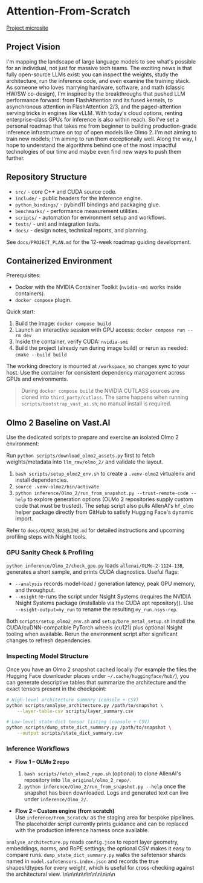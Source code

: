 # Attention-From-Scratch

[Project microsite](https://mauer4.github.io/attention-from-scratch/)

## Project Vision

I'm mapping the landscape of large language models to see what's possible for an individual, not just for massive tech teams. The exciting news is that fully open-source LLMs exist: you can inspect the weights, study the architecture, run the inference code, and even examine the training stack. As someone who loves marrying hardware, software, and math (classic HW/SW co-design), I'm inspired by the breakthroughs that pushed LLM performance forward: from FlashAttention and its fused kernels, to asynchronous attention in FlashAttention 2/3, and the paged-attention serving tricks in engines like vLLM. With today's cloud options, renting enterprise-class GPUs for inference is also within reach. So I've set a personal roadmap that takes me from beginner to building production-grade inference infrastructure on top of open models like Olmo 2. I'm not aiming to train new models; I'm aiming to run them exceptionally well. Along the way, I hope to understand the algorithms behind one of the most impactful technologies of our time and maybe even find new ways to push them further.

## Repository Structure

- `src/` - core C++ and CUDA source code.
- `include/` - public headers for the inference engine.
- `python_bindings/` - pybind11 bindings and packaging glue.
- `benchmarks/` - performance measurement utilities.
- `scripts/` - automation for environment setup and workflows.
- `tests/` - unit and integration tests.
- `docs/` - design notes, technical reports, and planning.

See `docs/PROJECT_PLAN.md` for the 12-week roadmap guiding development.

## Containerized Environment

Prerequisites:

- Docker with the NVIDIA Container Toolkit (`nvidia-smi` works inside containers).
- `docker compose` plugin.

Quick start:

1. Build the image: `docker compose build`
2. Launch an interactive session with GPU access: `docker compose run --rm dev`
3. Inside the container, verify CUDA: `nvidia-smi`
4. Build the project (already run during image build) or rerun as needed: `cmake --build build`

The working directory is mounted at `/workspace`, so changes sync to your host. Use the container for consistent dependency management across GPUs and environments.

> During `docker compose build` the NVIDIA CUTLASS sources are cloned into `third_party/cutlass`. The same happens when running `scripts/bootstrap_vast_ai.sh`; no manual install is required.

## Olmo 2 Baseline on Vast.AI

Use the dedicated scripts to prepare and exercise an isolated Olmo 2 environment:

Run `python scripts/download_olmo2_assets.py` first to fetch weights/metadata into `llm_raw/olmo_2/` and validate the layout.

1. `bash scripts/setup_olmo2_env.sh` to create a `.venv-olmo2` virtualenv and install dependencies.
2. `source .venv-olmo2/bin/activate`
3. `python inference/Olmo_2/run_from_snapshot.py --trust-remote-code --help` to explore generation options (OLMo 2 repositories supply custom code that must be trusted). The setup script also pulls AllenAI's `hf_olmo` helper package directly from GitHub to satisfy Hugging Face's dynamic import.

Refer to `docs/OLMO2_BASELINE.md` for detailed instructions and upcoming profiling steps with Nsight tools.

### GPU Sanity Check & Profiling

`python inference/Olmo_2/check_gpu.py` loads `allenai/OLMo-2-1124-13B`, generates a short sample, and prints CUDA diagnostics. Useful flags:

- `--analysis` records model-load / generation latency, peak GPU memory, and throughput.
- `--nsight` re-runs the script under Nsight Systems (requires the NVIDIA Nsight Systems package (installable via the CUDA apt repository)). Use `--nsight-output=my_run` to rename the resulting `my_run.nsys-rep`.

Both `scripts/setup_olmo2_env.sh` and `setup/bare_metal_setup.sh` install the CUDA/cuDNN-compatible PyTorch wheels (cu121) plus optional Nsight tooling when available. Rerun the environment script after significant changes to refresh dependencies.

### Inspecting Model Structure

Once you have an Olmo 2 snapshot cached locally (for example the files the Hugging Face downloader places under `~/.cache/huggingface/hub/`), you can generate descriptive tables that summarize the architecture and the exact tensors present in the checkpoint:

```bash
# High-level architecture summary (console + CSV)
python scripts/analyse_architecture.py /path/to/snapshot \
    --layer-table-csv scripts/layer_summary.csv

# Low-level state-dict tensor listing (console + CSV)
python scripts/dump_state_dict_summary.py /path/to/snapshot \
    --output scripts/state_dict_summary.csv
```

### Inference Workflows

- **Flow 1 – OLMo 2 repo**  
  1. `bash scripts/fetch_olmo2_repo.sh` (optional) to clone AllenAI's repository into `llm_original/olmo_2_repo/`.  
  2. `python inference/Olmo_2/run_from_snapshot.py --help` once the snapshot has been downloaded. Logs and generated text can live under `inference/Olmo_2/`.

- **Flow 2 – Custom engine (from scratch)**  
  Use `inference/From_Scratch/` as the staging area for bespoke pipelines. The placeholder script currently prints guidance and can be replaced with the production inference harness once available.

`analyse_architecture.py` reads `config.json` to report layer geometry, embeddings, norms, and RoPE settings; the optional CSV makes it easy to compare runs. `dump_state_dict_summary.py` walks the safetensor shards named in `model.safetensors.index.json` and records the true shapes/dtypes for every weight, which is useful for cross-checking against the architectural view.
\n\n\n\n\n\n\n\n\n\n\n